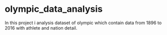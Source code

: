 # olympic_data_analysis
In this project i analysis dataset of olympic which contain data from 1896 to 2016 with athlete and nation detail.
